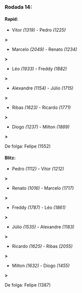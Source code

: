 ### Rodada 14:

#### Rapid:

* Vitor *(1319)*     -     Pedro *(1225)*

 **>** 
* Marcelo *(2049)*     -     Renato *(1234)*

 **>** 
* Léo *(1933)*     -     Freddy *(1882)*

 **>** 
* Alexandre *(1154)*     -     Júlio *(1715)*

 **>** 
* Ribas *(1623)*     -     Ricardo *(1771)*

 **>** 
* Diogo *(1237)*     -     Milton *(1889)*

 **>** 

De folga: Felipe (1552)

#### Blitz:

* Pedro *(1112)*     -     Vitor *(1212)*

 **>** 
* Renato *(1016)*     -     Marcelo *(1717)*

 **>** 
* Freddy *(1787)*     -     Léo *(1861)*

 **>** 
* Júlio *(1535)*     -     Alexandre *(1183)*

 **>** 
* Ricardo *(1625)*     -     Ribas *(2055)*

 **>** 
* Milton *(1632)*     -     Diogo *(1455)*

 **>** 

De folga: Felipe (1387)

